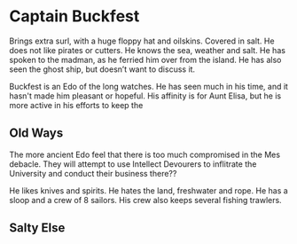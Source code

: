 # Captain Buckfest  

Brings extra surl, with a huge floppy hat and oilskins. Covered in salt. He does not like pirates or cutters. He knows the sea, weather and salt. He has spoken to the madman, as he ferried him over from the island. He has also seen the ghost ship, but doesn’t want to discuss it.

Buckfest is an Edo of the long watches. He has seen much in his time, and it hasn't made him pleasant or hopeful. His affinity is for Aunt Elisa, but he is more active in his efforts to keep the 

## Old Ways

The more ancient Edo feel that there is too much compromised in the Mes debacle. They will attempt to use Intellect Devourers to inflitrate the University and conduct their business there??


He likes knives and spirits. He hates the land, freshwater and rope. He has a sloop and a crew of 8 sailors. His crew also keeps several fishing trawlers. 

## Salty Else